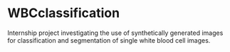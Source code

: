 # WBCclassification
Internship project investigating the use of synthetically generated images for classification and segmentation of single white blood cell images.
